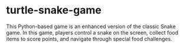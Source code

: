 # turtle-snake-game
This Python-based game is an enhanced version of the classic Snake game. In this game, players control a snake on the screen, collect food items to score points, and navigate through special food challenges. 

